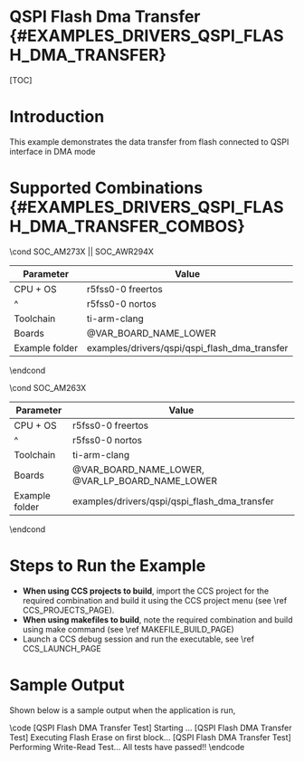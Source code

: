 # QSPI Flash Dma Transfer {#EXAMPLES_DRIVERS_QSPI_FLASH_DMA_TRANSFER}

[TOC]

# Introduction

This example demonstrates the data transfer from flash connected to QSPI interface in DMA mode

# Supported Combinations {#EXAMPLES_DRIVERS_QSPI_FLASH_DMA_TRANSFER_COMBOS}

\cond SOC_AM273X || SOC_AWR294X

 Parameter      | Value
 ---------------|-----------
 CPU + OS       | r5fss0-0 freertos
 ^              | r5fss0-0 nortos
 Toolchain      | ti-arm-clang
 Boards         | @VAR_BOARD_NAME_LOWER
 Example folder | examples/drivers/qspi/qspi_flash_dma_transfer

\endcond

\cond SOC_AM263X

 Parameter      | Value
 ---------------|-----------
 CPU + OS       | r5fss0-0 freertos
 ^              | r5fss0-0 nortos
 Toolchain      | ti-arm-clang
 Boards         | @VAR_BOARD_NAME_LOWER, @VAR_LP_BOARD_NAME_LOWER
 Example folder | examples/drivers/qspi/qspi_flash_dma_transfer

\endcond

# Steps to Run the Example

- **When using CCS projects to build**, import the CCS project for the required combination
  and build it using the CCS project menu (see \ref CCS_PROJECTS_PAGE).
- **When using makefiles to build**, note the required combination and build using
  make command (see \ref MAKEFILE_BUILD_PAGE)
- Launch a CCS debug session and run the executable, see \ref CCS_LAUNCH_PAGE

# Sample Output

Shown below is a sample output when the application is run,

\code
[QSPI Flash DMA Transfer Test] Starting ...
[QSPI Flash DMA Transfer Test] Executing Flash Erase on first block...
[QSPI Flash DMA Transfer Test] Performing Write-Read Test...
All tests have passed!!
\endcode

